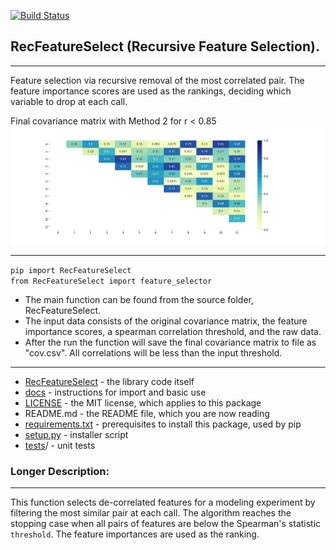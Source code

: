 [![Build Status](https://travis-ci.com/daniel-furman/RecFeatureSelect.svg?branch=main)](https://travis-ci.com/daniel-furman/RecFeatureSelect)

## RecFeatureSelect (Recursive Feature Selection). 

---

Feature selection via recursive removal of the most correlated pair. The feature importance scores are used as the rankings, deciding which variable to drop at each call.

Final covariance matrix with Method 2 for r < 0.85
![](test/data/heatmap.png)

---

`pip import RecFeatureSelect` <br> `from RecFeatureSelect import feature_selector`

* The main function can be found from the source folder, RecFeatureSelect.
* The input data consists of the original covariance matrix, the feature importance scores, a spearman correlation threshold, and the raw data. 
* After the run the function will save the final covariance matrix to file as "cov.csv". All correlations will be less than the input threshold.  

---

* [RecFeatureSelect](https://github.com/daniel-furman/RecFeatureSelect/tree/main/src/RecFeatureSelect) - the library code itself
* [docs](https://github.com/daniel-furman/RecFeatureSelect/tree/main/docs) - instructions for import and basic use
* [LICENSE](https://github.com/daniel-furman/RecFeatureSelect/blob/main/LICENSE) - the MIT license, which applies to this package
* README.md - the README file, which you are now reading
* [requirements.txt](https://github.com/daniel-furman/RecFeatureSelect/blob/main/requirements.txt) - prerequisites to install this package, used by pip
* [setup.py](https://github.com/daniel-furman/RecFeatureSelect/blob/main/setup.py) - installer script
* [tests](https://github.com/daniel-furman/RecFeatureSelect/tree/main/test)/ - unit tests


### Longer Description:

---

This function selects de-correlated features for a modeling experiment by filtering the most similar pair at each call. The algorithm reaches the
stopping case when all pairs of features are below the Spearman's statistic `threshold`. The feature importances are used as the ranking.


